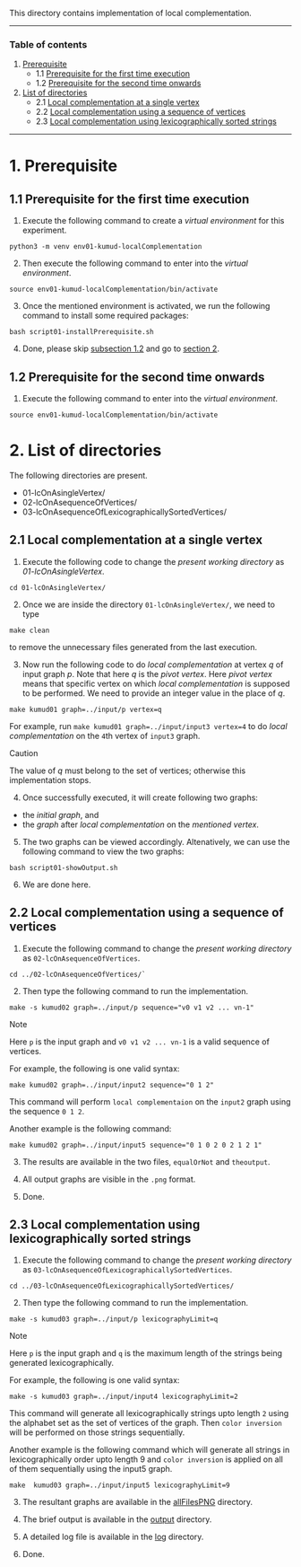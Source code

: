 This directory contains implementation of local complementation.


---

### Table of contents

1.	[Prerequisite](#s1)
    -   1.1 [Prerequisite for the first time execution](#s11)
    -   1.2 [Prerequisite for the second time onwards](#s12)
2.  [List of directories](#s2)
    -   2.1 [Local complementation at a single vertex](#s21)
    -   2.2 [Local complementation using a sequence of vertices](#s22)
    -   2.3 [Local complementation using lexicographically sorted strings](#s23)

---

# 1. Prerequisite <a name="s1"></a>

## 1.1 Prerequisite for the first time execution <a name="s11"></a>

1.  Execute the following command to create a _virtual environment_ for this experiment.

```shell
python3 -m venv env01-kumud-localComplementation
```

2.  Then execute the following command to enter into the _virtual environment_.

```shell
source env01-kumud-localComplementation/bin/activate
```

3.  Once the mentioned environment is activated, we run the following command to install some required packages:

```shell
bash script01-installPrerequisite.sh
```

4.  Done, please skip [subsection 1.2](#s12) and go to [section 2](#s2).

## 1.2 Prerequisite for the second time onwards <a name="s12"></a>


1.  Execute the following command to enter into the _virtual environment_.

```shell
source env01-kumud-localComplementation/bin/activate
```



# 2. List of directories <a name="s2"></a>

The following directories are present.

-   01-lcOnAsingleVertex/
-   02-lcOnAsequenceOfVertices/
-   03-lcOnAsequenceOfLexicographicallySortedVertices/


## 2.1 Local complementation at a single vertex <a name="s21"></a>

1.  Execute the following code  to change the _present working directory_ as _01-lcOnAsingleVertex_.

```shell
cd 01-lcOnAsingleVertex/
```

2.  Once we are inside the directory `01-lcOnAsingleVertex/`, we need to type

```shell
make clean
```

to remove the unnecessary files generated from the last execution.


3.  Now run the following code to do _local complementation_ at vertex _q_ of input graph _p_. Note that here _q_ is the _pivot vertex_. Here _pivot vertex_ means that specific vertex on which _local complementation_ is supposed to be performed. We need to provide an integer value in the place of _q_.

```shell
make kumud01 graph=../input/p vertex=q
```

For example, run `make kumud01 graph=../input/input3 vertex=4` to do _local complementation_ on the `4`th vertex of `input3` graph.
> [!CAUTION] 
> The value of _q_ must belong to the set of vertices; otherwise this implementation stops. 



4.  Once successfully executed, it will create following two graphs:

-   the _initial graph_, and
-   the _graph_ after _local complementation_ on the _mentioned vertex_.


5. The two graphs can be viewed accordingly. Altenatively, we can use the following command to view the two graphs:

```shell
bash script01-showOutput.sh
```

6.  We are done here.


## 2.2 Local complementation using a sequence of vertices <a name="s22"></a>

1. Execute the following command to change the _present working directory_ as `02-lcOnAsequenceOfVertices`.

```shell 
cd ../02-lcOnAsequenceOfVertices/` 
```

2. Then type the following command to run the implementation.

```shell
make -s kumud02 graph=../input/p sequence="v0 v1 v2 ... vn-1"
```

> [!NOTE]
> Here `p` is the input graph and `v0 v1 v2 ... vn-1` is a valid sequence of vertices.

For example, the following is one valid syntax:
```shell
make kumud02 graph=../input/input2 sequence="0 1 2"
```

This command will perform `local complementaion` on the `input2` graph using the sequence `0 1 2`.

Another example is the following command:
```shell
make kumud02 graph=../input/input5 sequence="0 1 0 2 0 2 1 2 1"
```
3. The results are available in the two files, `equalOrNot` and `theoutput`.

4. All output graphs are visible in the `.png` format.

5. Done.

## 2.3 Local complementation using lexicographically sorted strings <a name="s23"></a>


1. Execute the following command to change the _present working directory_ as `03-lcOnAsequenceOfLexicographicallySortedVertices`.

```shell 
cd ../03-lcOnAsequenceOfLexicographicallySortedVertices/
```

2. Then type the following command to run the implementation.

```shell
make -s kumud03 graph=../input/p lexicographyLimit=q
```

> [!NOTE]
> Here `p` is the input graph and `q` is the maximum length of the strings being generated lexicographically.

For example, the following is one valid syntax:
```shell
make -s kumud03 graph=../input/input4 lexicographyLimit=2
```
This command will generate all lexicographically strings upto length `2` using the alphabet set as the set of vertices of the graph. Then `color inversion` will be performed on those strings sequentially. 


Another example is the following command which will generate all strings in lexicographically order upto length 9 and `color inversion` is applied on all of them sequentially using the input5 graph.

```shell
make  kumud03 graph=../input/input5 lexicographyLimit=9
```

3. The resultant graphs are available in the <a href="allFilesPNG/"> allFilesPNG</a> directory.

4. The brief output is available in the <a href="output/"> output</a> directory.

5. A detailed log file is available in the <a href="log/"> log</a> directory.

6. Done.

